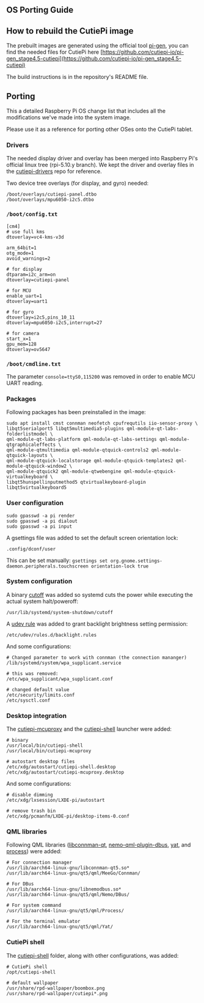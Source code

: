## OS Porting Guide 

## How to rebuild the CutiePi image

The prebuilt images are generated using the official tool [pi-gen](https://github.com/RPi-Distro/pi-gen), you can find the needed files for CutiePi here [https://github.com/cutiepi-io/pi-gen_stage4.5-cutiepi](https://github.com/cutiepi-io/pi-gen_stage4.5-cutiepi) 

The build instructions is in the repository's README file. 

## Porting 

This a detailed Raspberry Pi OS change list that includes all the modifications we've made into the system image. 

Please use it as a reference for porting other OSes onto the CutiePi tablet. 

### Drivers 

The needed display driver and overlay has been merged into Raspberry Pi's official linux tree (rpi-5.10.y branch). We kept the driver and overlay files in the [cutiepi-drivers](https://github.com/cutiepi-io/cutiepi-drivers) repo for reference. 

Two device tree overlays (for display, and gyro) needed: 

    /boot/overlays/cutiepi-panel.dtbo
    /boot/overlays/mpu6050-i2c5.dtbo

### `/boot/config.txt`

    [cm4]
    # use full kms 
    dtoverlay=vc4-kms-v3d

    arm_64bit=1
    otg_mode=1
    avoid_warnings=2

    # for display 
    dtparam=i2c_arm=on
    dtoverlay=cutiepi-panel

    # for MCU
    enable_uart=1
    dtoverlay=uart1

    # for gyro 
    dtoverlay=i2c5,pins_10_11
    dtoverlay=mpu6050-i2c5,interrupt=27

    # for camera 
    start_x=1
    gpu_mem=128
    dtoverlay=ov5647

### `/boot/cmdline.txt`

The parameter `console=ttyS0,115200` was removed in order to enable MCU UART reading. 

### Packages 

Following packages has been preinstalled in the image: 

    sudo apt install cmst connman neofetch cpufrequtils iio-sensor-proxy \
    libqt5serialport5 libqt5multimedia5-plugins qml-module-qt-labs-folderlistmodel \
    qml-module-qt-labs-platform qml-module-qt-labs-settings qml-module-qtgraphicaleffects \
    qml-module-qtmultimedia qml-module-qtquick-controls2 qml-module-qtquick-layouts \
    qml-module-qtquick-localstorage qml-module-qtquick-templates2 qml-module-qtquick-window2 \
    qml-module-qtquick2 qml-module-qtwebengine qml-module-qtquick-virtualkeyboard \
    libqt5hunspellinputmethod5 qtvirtualkeyboard-plugin libqt5virtualkeyboard5

### User configuration 

    sudo gpasswd -a pi render
    sudo gpasswd -a pi dialout
    sudo gpasswd -a pi input

A gsettings file was added to set the default screen orientation lock: 

    .config/dconf/user

This can be set manually: 
`gsettings set org.gnome.settings-daemon.peripherals.touchscreen orientation-lock true` 

### System configuration 

A binary [cutoff](https://github.com/cutiepi-io/cutiepi-middleware/tree/master/cutoff) was added so systemd cuts the power while executing the actual system halt/poweroff: 

    /usr/lib/systemd/system-shutdown/cutoff 

A [udev rule](https://github.com/cutiepi-io/pi-gen_stage4.5-cutiepi/blob/main/stage4.5-cutiepi/01-tweaks/files/backlight.rules) was added to grant backlight brightness setting permission: 

    /etc/udev/rules.d/backlight.rules

And some configurations: 

    # Changed parameter to work with connman (the connection mananger) 
    /lib/systemd/system/wpa_supplicant.service 

    # this was removed: 
    /etc/wpa_supplicant/wpa_supplicant.conf

    # changed default value 
    /etc/security/limits.conf
    /etc/sysctl.conf

### Desktop integration 

The [cutiepi-mcuproxy](https://github.com/cutiepi-io/cutiepi-middleware/tree/master/mcu-proxy) and the [cutiepi-shell](https://github.com/cutiepi-io/cutiepi-shell/tree/master/app) launcher were added: 

    # binary 
    /usr/local/bin/cutiepi-shell
    /usr/local/bin/cutiepi-mcuproxy

    # autostart desktop files
    /etc/xdg/autostart/cutiepi-shell.desktop
    /etc/xdg/autostart/cutiepi-mcuproxy.desktop

And some configurations: 

    # disable dimming 
    /etc/xdg/lxsession/LXDE-pi/autostart 

    # remove trash bin 
    /etc/xdg/pcmanfm/LXDE-pi/desktop-items-0.conf

### QML libraries 

Following QML libraries ([libconnman-qt](https://git.sailfishos.org/mer-core/libconnman-qt), [nemo-qml-plugin-dbus](https://github.com/sailfishos/nemo-qml-plugin-dbus.git), [yat](https://github.com/jorgen/yat), and [process](https://github.com/cutiepi-io/cutiepi-middleware/tree/master/process)) were added: 

    # For connection manager
    /usr/lib/aarch64-linux-gnu/libconnman-qt5.so* 
    /usr/lib/aarch64-linux-gnu/qt5/qml/MeeGo/Connman/

    # For DBus 
    /usr/lib/aarch64-linux-gnu/libnemodbus.so*
    /usr/lib/aarch64-linux-gnu/qt5/qml/Nemo/DBus/

    # For system command 
    /usr/lib/aarch64-linux-gnu/qt5/qml/Process/

    # For the terminal emulator 
    /usr/lib/aarch64-linux-gnu/qt5/qml/Yat/

### CutiePi shell  

The [cutiepi-shell](https://github.com/cutiepi-io/cutiepi-shell/blob/master/opt/cutiepi-shell) folder, along with other configurations, was added: 

    # CutiePi shell 
    /opt/cutiepi-shell 

    # default wallpaper
    /usr/share/rpd-wallpaper/boombox.png
    /usr/share/rpd-wallpaper/cutiepi*.png
